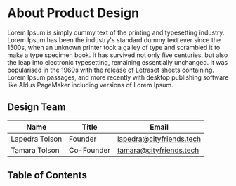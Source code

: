 # About Product Design
Lorem Ipsum is simply dummy text of the printing and typesetting industry. 
Lorem Ipsum has been the industry's standard dummy text ever since the 1500s, 
when an unknown printer took a galley of type and scrambled it to make a type specimen book. It has survived not only five centuries, but also the leap into electronic typesetting, remaining 
essentially unchanged. It was popularised in the 1960s with the release of Letraset sheets containing. Lorem Ipsum passages, and more recently with desktop publishing software like Aldus PageMaker including versions of Lorem Ipsum.

## Design Team
Name | Title | Email
--- | --- | ---
Lapedra Tolson | Founder | lapedra@cityfriends.tech
Tamara Tolson | Co-Founder | tamara@cityfriends.tech

## Table of Contents
